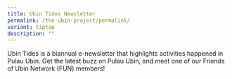 ```yaml
---
title: Ubin Tides Newsletter
permalink: /the-ubin-project/permalink/
variant: tiptap
description: ""
---
```

<p>Ubin Tides is a biannual e-newsletter that highlights activities happened in Pulau Ubin. Get the latest buzz on Pulau Ubin, and meet one of our Friends of Ubin Network (FUN) members! &nbsp;</p>